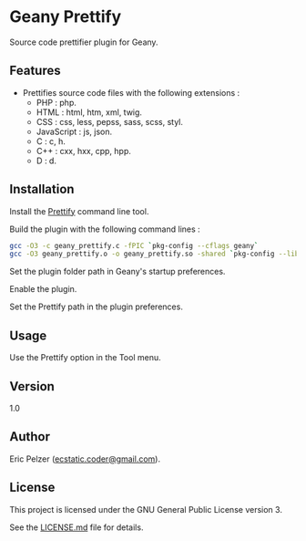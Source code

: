 # Geany Prettify

Source code prettifier plugin for Geany.

## Features

* Prettifies source code files with the following extensions :
  * PHP : php.
  * HTML : html, htm, xml, twig.
  * CSS : css, less, pepss, sass, scss, styl.
  * JavaScript : js, json.
  * C : c, h.
  * C++ : cxx, hxx, cpp, hpp.
  * D : d.

## Installation

Install the [Prettify](https://github.com/senselogic/GEANY_PRETTIFY) command line tool.

Build the plugin with the following command lines :

```bash
gcc -O3 -c geany_prettify.c -fPIC `pkg-config --cflags geany` 
gcc -O3 geany_prettify.o -o geany_prettify.so -shared `pkg-config --libs geany`
```

Set the plugin folder path in Geany's startup preferences.

Enable the plugin.

Set the Prettify path in the plugin preferences.

## Usage

Use the Prettify option in the Tool menu.

## Version

1.0

## Author

Eric Pelzer (ecstatic.coder@gmail.com).

## License

This project is licensed under the GNU General Public License version 3.

See the [LICENSE.md](LICENSE.md) file for details.
